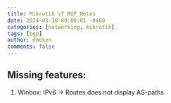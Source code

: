 ```yaml
---
title: Mikrotik v7 BGP Notes
date: 2024-03-18 00:00:01 -0400
categories: [networking, mikrotik]
tags: [bgp]
author: dmcken 
comments: false
---
```





## Missing features:


1. Winbox: IPv6 -> Routes does not display AS-paths


